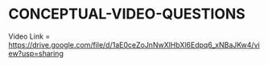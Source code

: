 # CONCEPTUAL-VIDEO-QUESTIONS

Video Link = https://drive.google.com/file/d/1aE0ceZoJnNwXlHbXl6Edpq6_xNBaJKw4/view?usp=sharing
